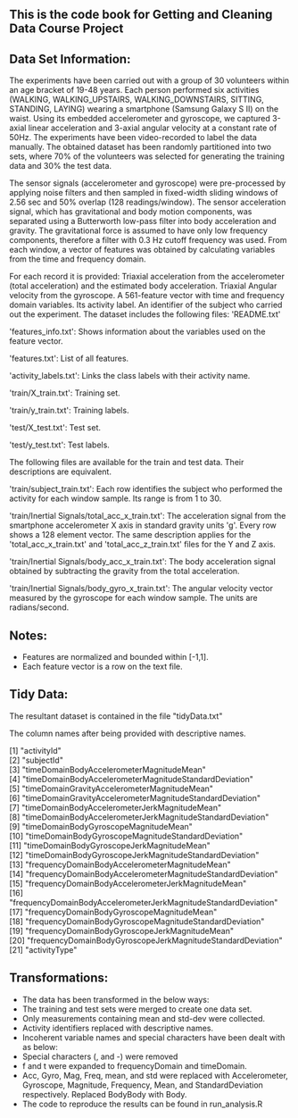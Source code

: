 This is the code book for Getting and Cleaning Data Course Project
------------------------------------------------------------------
Data Set Information:
--------------------
The experiments have been carried out with a group of 30 volunteers within an age bracket of 19-48 years. Each person performed six activities (WALKING, WALKING_UPSTAIRS, WALKING_DOWNSTAIRS, SITTING, STANDING, LAYING) wearing a smartphone (Samsung Galaxy S II) on the waist. Using its embedded accelerometer and gyroscope, we captured 3-axial linear acceleration and 3-axial angular velocity at a constant rate of 50Hz. The experiments have been video-recorded to label the data manually. The obtained dataset has been randomly partitioned into two sets, where 70% of the volunteers was selected for generating the training data and 30% the test data.

The sensor signals (accelerometer and gyroscope) were pre-processed by applying noise filters and then sampled in fixed-width sliding windows of 2.56 sec and 50% overlap (128 readings/window). The sensor acceleration signal, which has gravitational and body motion components, was separated using a Butterworth low-pass filter into body acceleration and gravity. The gravitational force is assumed to have only low frequency components, therefore a filter with 0.3 Hz cutoff frequency was used. From each window, a vector of features was obtained by calculating variables from the time and frequency domain.

For each record it is provided:
Triaxial acceleration from the accelerometer (total acceleration) and the estimated body acceleration.
Triaxial Angular velocity from the gyroscope.
A 561-feature vector with time and frequency domain variables.
Its activity label.
An identifier of the subject who carried out the experiment.
The dataset includes the following files:
'README.txt'

'features_info.txt': Shows information about the variables used on the feature vector.

'features.txt': List of all features.

'activity_labels.txt': Links the class labels with their activity name.

'train/X_train.txt': Training set.

'train/y_train.txt': Training labels.

'test/X_test.txt': Test set.

'test/y_test.txt': Test labels.

The following files are available for the train and test data. Their descriptions are equivalent.

'train/subject_train.txt': Each row identifies the subject who performed the activity for each window sample. Its range is from 1 to 30.

'train/Inertial Signals/total_acc_x_train.txt': The acceleration signal from the smartphone accelerometer X axis in standard gravity units 'g'. Every row shows a 128 element vector. The same description applies for the 'total_acc_x_train.txt' and 'total_acc_z_train.txt' files for the Y and Z axis.

'train/Inertial Signals/body_acc_x_train.txt': The body acceleration signal obtained by subtracting the gravity from the total acceleration.

'train/Inertial Signals/body_gyro_x_train.txt': The angular velocity vector measured by the gyroscope for each window sample. The units are radians/second.

Notes:
-----
- Features are normalized and bounded within [-1,1].
- Each feature vector is a row on the text file.

Tidy Data:
----------
The resultant dataset is contained in the file "tidyData.txt"

The column names after being provided with descriptive names.

 [1] "activityId"                                                    
 [2] "subjectId"                                                     
 [3] "timeDomainBodyAccelerometerMagnitudeMean"                      
 [4] "timeDomainBodyAccelerometerMagnitudeStandardDeviation"         
 [5] "timeDomainGravityAccelerometerMagnitudeMean"                   
 [6] "timeDomainGravityAccelerometerMagnitudeStandardDeviation"      
 [7] "timeDomainBodyAccelerometerJerkMagnitudeMean"                  
 [8] "timeDomainBodyAccelerometerJerkMagnitudeStandardDeviation"     
 [9] "timeDomainBodyGyroscopeMagnitudeMean"                          
[10] "timeDomainBodyGyroscopeMagnitudeStandardDeviation"             
[11] "timeDomainBodyGyroscopeJerkMagnitudeMean"                      
[12] "timeDomainBodyGyroscopeJerkMagnitudeStandardDeviation"         
[13] "frequencyDomainBodyAccelerometerMagnitudeMean"                 
[14] "frequencyDomainBodyAccelerometerMagnitudeStandardDeviation"    
[15] "frequencyDomainBodyAccelerometerJerkMagnitudeMean"             
[16] "frequencyDomainBodyAccelerometerJerkMagnitudeStandardDeviation"
[17] "frequencyDomainBodyGyroscopeMagnitudeMean"                     
[18] "frequencyDomainBodyGyroscopeMagnitudeStandardDeviation"        
[19] "frequencyDomainBodyGyroscopeJerkMagnitudeMean"                 
[20] "frequencyDomainBodyGyroscopeJerkMagnitudeStandardDeviation"    
[21] "activityType"

Transformations:
---------------
- The data has been transformed in the below ways:
- The training and test sets were merged to create one data set.
- Only measurements containing mean and std-dev were collected.
- Activity identifiers replaced with descriptive names.
- Incoherent variable names and special characters have been dealt with as below:
- Special characters (, and -) were removed
- f and t were expanded to frequencyDomain and timeDomain.
- Acc, Gyro, Mag, Freq, mean, and std were replaced with Accelerometer,
  Gyroscope, Magnitude, Frequency, Mean, and StandardDeviation respectively.
  Replaced BodyBody with Body.
- The code to reproduce the results can be found in run_analysis.R
